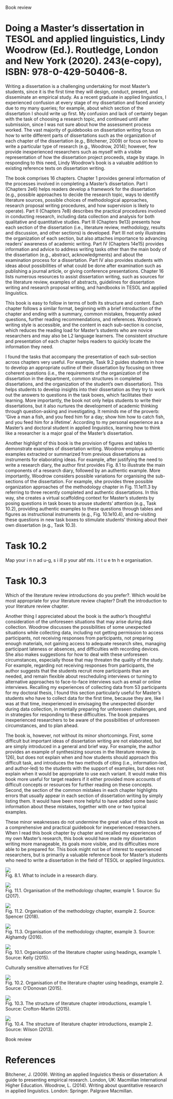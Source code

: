 Book review

# Doing a Master’s dissertation in TESOL and applied linguistics, Lindy Woodrow (Ed.). Routledge, London and New York (2020). 243(e-copy), ISBN: 978-0-429-50406-8.

Writing a dissertation is a challenging undertaking for most Master’s students, since it is the first time they will design, conduct, present, and disseminate an empirical study. As a recent graduate in applied linguistics, I experienced confusion at every stage of my dissertation and faced anxiety due to my many queries; for example, about which section of the dissertation I should write up first. My confusion and lack of certainty began with the task of choosing a research topic, and continued until after submission, since I was not sure about how the assessment process worked. The vast majority of guidebooks on dissertation writing focus on how to write different parts of dissertations such as the organization of each chapter of the dissertation (e.g., Bitchener, 2009) or focus on how to write a particular type of research (e.g., Woodrow, 2014); however, few provide inexperienced researchers such as myself with a visible representation of how the dissertation project proceeds, stage by stage. In responding to this need, Lindy Woodrow’s book is a valuable addition to existing reference texts on dissertation writing.

The book comprises 16 chapters. Chapter 1 provides general information of the processes involved in completing a Master’s dissertation. Part I (Chapters 2e6) helps readers develop a framework for the dissertation (e.g., possible approaches to decide the research topic, ways to identify literature sources, possible choices of methodological approaches, research proposal writing procedures, and how supervision is likely to operate). Part II (Chapters 7e8) describes the practical procedures involved in conducting research, including data collection and analysis for both qualitative and quantitative studies. Part III (Chapters 9e13) presents how each section of the dissertation (i.e., literature review, methodology, results and discussion, and other sections) is developed. Part III not only illustrates the organization of each section, but also attaches importance to advancing readers’ awareness of academic writing. Part IV (Chapters 14e15) provides information and advice to address writing tasks other than the main body of the dissertation (e.g., abstract, acknowledgments) and about the examination process for a dissertation. Part IV also provides students with ideas about possibilities of what could be done after examination such as publishing a journal article, or giving conference presentations. Chapter 16 lists numerous resources to assist dissertation writing, such as sources for the literature review, examples of abstracts, guidelines for dissertation writing and research proposal writing, and handbooks in TESOL and applied linguistics.

This book is easy to follow in terms of both its structure and content. Each chapter follows a similar format, beginning with a brief introduction of the chapter and ending with a summary, common mistakes, frequently asked questions, further reading recommendations, and references. Woodrow’s writing style is accessible, and the content in each sub-section is concise, which reduces the reading load for Master’s students who are novice researchers and may also be L2 language learners. The consistent structure and presentation of each chapter helps readers to quickly locate the information they need.

I found the tasks that accompany the presentation of each sub-section across chapters very useful. For example, Task 9.2 guides students in how to develop an appropriate outline of their dissertation by focusing on three coherent questions (i.e., the requirements of the organization of the dissertation in the department, common structures in completed dissertations, and the organization of the student’s own dissertation). This helps students to develop insights into their dissertation as they try to work out the answers to questions in the task boxes, which facilitates their learning. More importantly, the book not only helps students to write their dissertations, but it also nurtures the development of academic thinking through question-asking and investigating. It reminds me of the proverb: ‘Give a man a fish, and you feed him for a day; show him how to catch fish, and you feed him for a lifetime’. According to my personal experience as a Master’s and doctoral student in applied linguistics, learning how to think like a researcher is a major goal of the Master’s dissertation.

Another highlight of this book is the provision of figures and tables to demonstrate examples of dissertation writing. Woodrow employs authentic examples extracted or summarized from previous dissertations as instruments for elaborating ideas. For example, after justifying the need to write a research diary, the author first provides Fig. 8.1 to illustrate the main components of a research diary, followed by an authentic example. More importantly, Woodrow considers possible variations for organising the sub-sections of the dissertation. For example, she provides three possible organization approaches of the methodology chapter in Fig. 11.1e11.3 by referring to three recently completed and authentic dissertations. In this way, she creates a virtual scaffolding context for Master’s students by posing questions in task boxes to arouse students’ attention (e.g., Task 10.2), providing authentic examples to these questions through tables and figures as instructional instruments (e.g., Fig. 10.1e10.4), and re-visiting these questions in new task boxes to stimulate students’ thinking about their own dissertation (e.g., Task 10.3).

# Task 10.2

Map your i  n n ad u-g, s i ill p  your abf nts.  i  t t u e tn h e organisation.

# Task 10.3

Which of the literature review introductions do you prefer?. Which would be most appropriate for your literature review chapter? Draft the introduction to your literature review chapter.

Another thing I appreciated about the book is the author’s thoughtful consideration of the unforeseen situations that may arise during data collection. Woodrow discusses the possibilities of some unexpected situations while collecting data, including not getting permission to access participants, not receiving responses from participants, not preparing enough materials, not gaining access to adequate research sites, managing participant lateness or absences, and difficulties with recording devices. She also makes suggestions for how to deal with these unforeseen circumstances, especially those that may threaten the quality of the study. For example, regarding not receiving responses from participants, the author suggests that the students recruit more participants than are needed, and remain flexible about rescheduling interviews or turning to alternative approaches to face-to-face interviews such as email or online interviews. Recalling my experiences of collecting data from 53 participants for my doctoral thesis, I found this section particularly useful for Master’s students who have to collect data for the first time, because they are, like I was at that time, inexperienced in envisaging the unexpected disorder during data collection, in mentally preparing for unforeseen challenges, and in strategies for responding to these difficulties. The book prepares inexperienced researchers to be aware of the possibilities of unforeseen circumstances, and to plan ahead.

The book is, however, not without its minor shortcomings. First, some difficult but important ideas of dissertation writing are not elaborated, but are simply introduced in a general and brief way. For example, the author provides an example of synthesizing sources in the literature review (p. 126), but does not explain when and how students should approach this difficult task, and introduces the two methods of citing (i.e., information-led, and author-led) to the students with the support of examples, but does not explain when it would be appropriate to use each variant. It would make this book more useful for target readers if it either provided more accounts of difficult concepts or resources for further reading on these concepts. Second, the section of the common mistakes in each chapter highlights errors that usually appear in each section of dissertation writing by simply listing them. It would have been more helpful to have added some basic information about these mistakes, together with one or two typical examples.

These minor weaknesses do not undermine the great value of this book as a comprehensive and practical guidebook for inexperienced researchers. When I read this book chapter by chapter and recalled my experiences of my own Master’s research, this book would have made my dissertation writing more manageable, its goals more visible, and its difficulties more able to be prepared for. This book might not be of interest to experienced researchers, but is primarily a valuable reference book for Master’s students who need to write a dissertation in the field of TESOL or applied linguistics.

![](img/0ecd3d7cb64b5e7bb31bc930339b7cb282f0a907ebc1d8c5eb01e05c7910b8c6.jpg)  
Fig. 8.1. What to include in a research diary.

![](img/91c4fb5c2d978b0c1265d036fbd8d4cbd9b255791d57a27a2cc70e1e44891641.jpg)  
Fig. 11.1. Organisation of the methodology chapter, example 1. Source: Su (2017).

![](img/51768d5ce82ea3167437630f88b65f44cd1aab19a6b35ea28b479f0260836ead.jpg)  
Fig. 11.2. Organisation of the methodology chapter, example 2. Source: Spencer (2018).

![](img/7116bbdc9e4bf9b57235d839d41851b11426ac040bff221cf98dc4ed776e0a7b.jpg)  
Fig. 11.3. Organisation of the methodology chapter, example 3. Source: Alghamdy (2016).

![](img/2c8f5b46a59b17a3f10da00bf08ec6906de4070b9a2478fcf8c94a9983f96293.jpg)  
Fig. 10.1. Organisation of the literature chapter using headings, example 1. Source: Kelly (2015).

Culturally sensitive alternatives for FCE

![](img/5bbd3cb8c352e76df94742479ddef30d34895646170052f01987aaa46e0d24d5.jpg)  
Fig. 10.2. Organisation of the literature chapter using headings, example 2. Source: O’Donovan (2015).

![](img/ee9893974f1c508ddfbb71b9bff5f619629547a7fc64e6e86e682918a7b650a2.jpg)  
Fig. 10.3. The structure of literature chapter introductions, example 1. Source: Crofton-Martin (2015).

![](img/4ef0f9e42a241e78e69724133a038d988361dbaa2e4154cc672e94d010cf8ccf.jpg)  
Fig. 10.4. The structure of literature chapter introductions, example 2. Source: Wilson (2013).

Book review

# References

Bitchener, J. (2009). Writing an applied linguistics thesis or dissertation: A guide to presenting empirical research. London, UK: Macmillan International Higher Education. Woodrow, L. (2014). Writing about quantitative research in applied linguistics. London: Springer. Palgrave Macmillan.